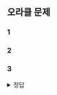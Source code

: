 ## 오라클 문제

### 1


### 2


### 3


<details>
<summary>정답</summary>
<div markdown="1">    
  
### 1


### 2


### 3

  
</div>
</details>

